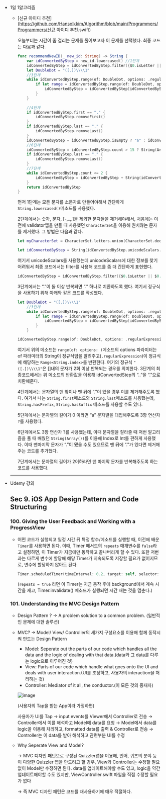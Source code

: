 * 1일 1알고리즘

	* [신규 아이디 추천](https://github.com/Hansolkkim/Algorithm/blob/main/Programmers/Programmers/신규 아이디 추천.swift)

		오늘부터는 시간이 좀 걸리는 문제를 풀어보고자 이 문제를 선택했다. 최종 코드는 다음과 같다.

		```swift
		func recommendNewID(_ new_id: String) -> String {
		    var idConvertedByStep = new_id.lowercased() //1단계
		    idConvertedByStep = idConvertedByStep.filter({$0.isLetter || $0.isNumber || $0 == "-" || $0 == "_" || $0 == "."}) //3단계
		    let DoubleDot = "([.])\\\\1"
		    //3단계
		    while idConvertedByStep.range(of: DoubleDot, options: .regularExpression) != nil{
		        if let range = idConvertedByStep.range(of: DoubleDot, options: .regularExpression) {
		            idConvertedByStep = idConvertedByStep[idConvertedByStep.startIndex..<range.lowerBound] + "." + idConvertedByStep[range.upperBound...]
		        }
		    }
		    
		    //4단계
		    if idConvertedByStep.first == "." {
		        idConvertedByStep.removeFirst()
		    }
		    if idConvertedByStep.last == "." {
		        idConvertedByStep.removeLast()
		    }
		    idConvertedByStep = idConvertedByStep.isEmpty ? "a" : idConvertedByStep //5단계
		    //6단계
		    idConvertedByStep = idConvertedByStep.count > 15 ? String(Array(idConvertedByStep)[..<15]) : idConvertedByStep
		    if idConvertedByStep.last == "." {
		        idConvertedByStep.removeLast()
		    }
		    //7단계
		    while idConvertedByStep.count <= 2 {
		        idConvertedByStep = idConvertedByStep + String(idConvertedByStep.last!)
		    }
		    return idConvertedByStep
		}
		```

		먼저 1단계는 모든 문자를 소문자로 만들어야해서 간단하게 `String.lowercased()`메소드를 사용했다.

		2단계에서는 숫자, 문자, [-,_,.]을 제외한 문자들을 제거해야해서, 처음에는 이전에 validator앱을 만들 때 사용했던 `CharacterSet`을 이용해 원치않는 문자를 제거했다. 그 방법은 다음과 같다.

		```swift
		let myCharacterSet = CharacterSet.letters.union(CharacterSet.decimalDigits).union(CharacterSet(charactersIn: "-_.")
		
		let idConvertedByStep = String(idConvertedByStep.unicodeScalars.filter(myCharacterSet.contains))
		```

		여기서 unicodeScalars를 사용했는데 unicodeScalars에 대한 정보를 찾기 어려워서 최종 코드에서는 filter를 사용해 코드를 좀 더 간단하게 표현했다.

		```swift
		idConvertedByStep = idConvertedByStep.filter({$0.isLetter || $0.isNumber || $0 == "-" || $0 == "_" || $0 == "."})
		```

		3단계에서는 “.”이 둘 이상 반복되면 “.” 하나로 치환하도록 했다. 여기서 정규식을 사용하기 위해 아래와 같은 코드를 작성했다.

		```swift
		let DoubleDot = "([.])\\\\1"
		    //3단계
		    while idConvertedByStep.range(of: DoubleDot, options: .regularExpression) != nil{
		        if let range = idConvertedByStep.range(of: DoubleDot, options: .regularExpression) {
		            idConvertedByStep = idConvertedByStep[idConvertedByStep.startIndex..<range.lowerBound] + "." + idConvertedByStep[range.upperBound...]
		        }
		    }
		```

		```swift
		idConvertedByStep.range(of: DoubleDot, options: .regularExpression)
		```

		여기서 위의 메소드는 `range(of: options: )`메소드의 options 파라미터는 of 파라미터의 String이 정규식임을 알려주고(`.regularExpression`)이 정규식에 해당하는 `Range<String.index>`를 반환한다. 여기의 정규식 `"([.])\\\\1"`은 []내의 문자가 2회 이상 반복되는 경우를 의미한다. 3단계의 최종코드에서는 위 메소드의 반환값을 이용해 idConvertedStep의 “..”을 “.”으로 치환해준다.

		4단계에서는 문자열의 맨 앞이나 맨 뒤에 “.”이 있을 경우 이를 제거해주도록 했다. 여기서 나는 `String.first`메소드와 `String.last`메소드를 사용했는데, `String.hasPrefix`, `String.hasSuffix` 메소드를 사용할 수도 있다.

		5단계에서는 문자열의 길이가 0 이라면 “a” 문자열을 대입해주도록 3항 연산자 `?`를 사용했다.

		6단계에서도 3항 연산자 ?를 사용했는데, 이때 문자열을 잘라줄 때 저번 알고리즘을 풀 때 배웠던 `String(Array())`를 이용해 Index로 Int를 편하게 사용했다. 이때 맨마지막 문자가 “.”이 됐을 수도 있으므로 맨 뒤에 “.”가 있다면 제거해주는 코드를 추가했다.

		7단계에서는 문자열의 길이가 2이하라면 맨 마지막 문자를 반복해주도록 하는 코드를 사용했다.

	------

* Udemy 강의

	## Sec 9. iOS App Design Pattern and Code Structuring

	### 100. Giving the User Feedback and Working with a ProgressView

	* 어떤 코드가 실행되고 일정 시간 뒤 특정 함수/메소드를 실행할 때, 이전에 배운 `Timer`를 사용하면 된다. 이때, Timer 메서드의 `repeats` 매개변수를 `false`라고 설정하면, 이 Timer가 지금에만 동작하고 끝나버리게 할 수 있다. 또한 저번과는 다르게 변수에 할당해 해당 Timer가 지속되도록 저장할 필요가 없어지므로, 변수에 할당하지 않아도 된다.

		```swift
		Timer.scheduledTimer(timeInterval: 0.2, target: self, selector: #selector(updateUI), userInfo: nil, repeats: false)
		```

		(`repeats = true` 라면 이 Timer는 지금 동작 후에 background에서 계속 시간을 재고, Timer.invalidate() 메소드가 실행되면 시간 재는 것을 멈춘다.)

	### 101. Understanding the MVC Design Pattern

	* Design Pattern ? → A problem solution to a common problem. (일반적인 문제에 대한 솔루션)

	* MVC? → Model/ View/ Controller의 세가지 구성요소를 이용해 함께 동작시켜 만드는 Design Pattern

		* Model: Seperate out the parts of our code which handles all the data and the logic of dealing with that data.(data와 그 data를 다루는 logic으로 이루어진 것)
		* View: Parts of our code which handle what goes onto the UI and deals with user interaction.(UI를 조정하고, 사용자의 interaction을 처리하는 것)
		* Controller: Mediator of it all, the conductor.(이 모든 것의 중재자)

		![image](https://user-images.githubusercontent.com/92504186/148053674-9bb5d97a-3a36-41f7-ada8-ee2eeceec983.png)

		(사용자의 Tap을 받는 App이라 가정하면)

		사용자가 UI를 Tap → input events를 Viewer에서 Controller로 전송 → Controller에서 이를 해석하고 Model에 data를 요청 → Model에서 data를 logic을 이용해 처리하고, formatted data를 출력 & Controller로 전송 → Controller는 이 data를 받아 해석하고 관련부분 UI를 수정

	* Why Seperate View and Model?

		→ MVC 디자인 패턴으로 구성된 Quizzler앱을 이용해, 언어, 퀴즈의 분야 등이 다양한 Quizzler 앱을 만드려고 할 경우, View와 Controller는 수정할 필요없이 Model만 수정하면 된다. data를 업데이트해야할 수도 있고, logic을 약간 업데이트해야할 수도 있지만, ViewController.swift 파일을 직접 수정할 필요가 없다

		→ 즉 MVC 디자인 패턴은 코드를 재사용하기에 매우 적절하다.